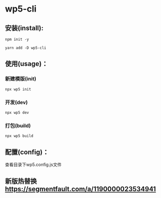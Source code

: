 # wp5-cli

## **安装(install):**
```
npm init -y
```
```
yarn add -D wp5-cli
```

## **使用(usage)：**

### **新建模版(init)**
```
npx wp5 init
```

### **开发(dev)**
```
npx wp5 dev
```

### **打包(build)**
```
npx wp5 build
```


## **配置(config)：**
查看目录下wp5.config.js文件

## 新版热替换  https://segmentfault.com/a/1190000023534941
